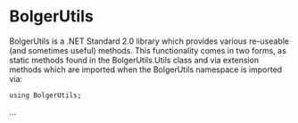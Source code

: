# BolgerUtils

BolgerUtils is a .NET Standard 2.0 library which provides various re-useable (and sometimes useful) methods. This functionality comes in two forms, as static methods found in the BolgerUtils.Utils class and via extension methods which are imported when the BolgerUtils namespace is imported via:

`using BolgerUtils;`

...
